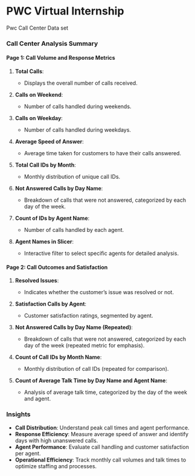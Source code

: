 # PWC Virtual Internship
Pwc Call Center Data set 

### Call Center Analysis Summary

#### Page 1: Call Volume and Response Metrics

1. **Total Calls**:
   - Displays the overall number of calls received.

2. **Calls on Weekend**:
   - Number of calls handled during weekends.

3. **Calls on Weekday**:
   - Number of calls handled during weekdays.

4. **Average Speed of Answer**:
   - Average time taken for customers to have their calls answered.

5. **Total Call IDs by Month**:
   - Monthly distribution of unique call IDs.

6. **Not Answered Calls by Day Name**:
   - Breakdown of calls that were not answered, categorized by each day of the week.

7. **Count of IDs by Agent Name**:
   - Number of calls handled by each agent.

8. **Agent Names in Slicer**:
   - Interactive filter to select specific agents for detailed analysis.

#### Page 2: Call Outcomes and Satisfaction

1. **Resolved Issues**:
   - Indicates whether the customer’s issue was resolved or not.

2. **Satisfaction Calls by Agent**:
   - Customer satisfaction ratings, segmented by agent.

3. **Not Answered Calls by Day Name (Repeated)**:
   - Breakdown of calls that were not answered, categorized by each day of the week (repeated metric for emphasis).

4. **Count of Call IDs by Month Name**:
   - Monthly distribution of call IDs (repeated for comparison).

5. **Count of Average Talk Time by Day Name and Agent Name**:
   - Analysis of average talk time, categorized by the day of the week and agent.

### Insights

- **Call Distribution**: Understand peak call times and agent performance.
- **Response Efficiency**: Measure average speed of answer and identify days with high unanswered calls.
- **Agent Performance**: Evaluate call handling and customer satisfaction per agent.
- **Operational Efficiency**: Track monthly call volumes and talk times to optimize staffing and processes.
